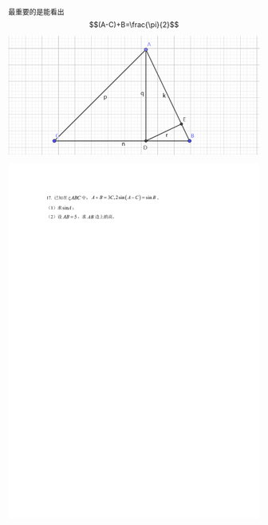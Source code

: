 
最重要的是能看出 $$(A-C)+B=\frac{\pi}{2}$$

![answer-1-01.PNG](answer-1-01.PNG)

![question.png](question.png)
